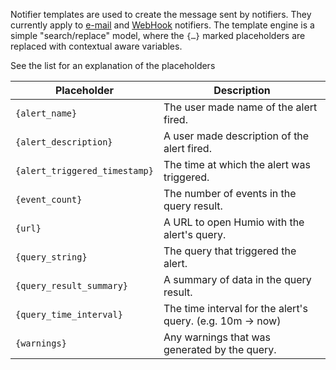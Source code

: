 Notifier templates are used to create the message sent by notifiers. 
They currently apply to [e-mail](/alerts/notifiers/email.md) and [WebHook](/alerts/notifiers/webhook.md) notifiers.
The template engine is a simple "search/replace" model, where the `{…}` marked placeholders are replaced with contextual aware variables. 

See the list for an explanation of the placeholders

| Placeholder                   | Description                                                |
|-------------------------------|------------------------------------------------------------|
| `{alert_name}`                | The user made name of the alert fired.                     |
| `{alert_description}`         | A user made description of the alert fired.                |
| `{alert_triggered_timestamp}` | The time at which the alert was triggered.                 |
| `{event_count}`               | The number of events in the query result.                  |
| `{url}`                       | A URL to open Humio with the alert's query.                |
| `{query_string}`              | The query that triggered the alert.                        |
| `{query_result_summary}`      | A summary of data in the query result.                     |
| `{query_time_interval}`       | The time interval for the alert's query. (e.g. 10m -> now) |
| `{warnings}`                  | Any warnings that was generated by the query.              |
